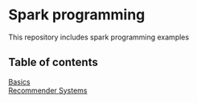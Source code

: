 
# Spark programming
This repository includes spark programming examples

## Table of contents
  [Basics](https://github.com/saurabbhsp/Big-Data-Programming/tree/master/Spark/BasicOperations)<br/>
  [Recommender Systems](https://github.com/saurabbhsp/Big-Data-Programming/tree/master/Spark/RecommenderSystems)<br/>
